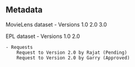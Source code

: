 ## Metadata

MovieLens dataset
	- Versions
		1.0 
		2.0 
		3.0

EPL dataset
	- Versions
		1.0
		2.0

	- Requests 
		Request to Version 2.0 by Rajat (Pending)
		Request to Version 2.0 by Garry (Approved)
